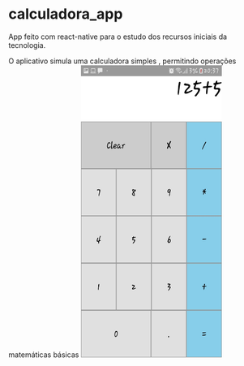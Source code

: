 # calculadora_app
App feito com react-native para o estudo dos recursos iniciais da tecnologia.
<p>O aplicativo simula uma calculadora simples , permitindo operações matemáticas básicas
<img src="demo1.jpeg" alt="demo" width="278px" height="576">

